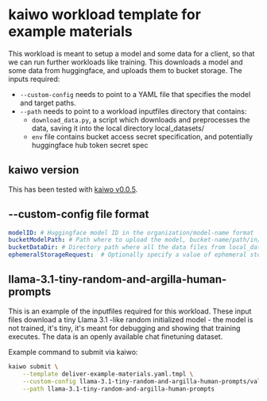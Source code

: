 # kaiwo workload template for example materials

This workload is meant to setup a model and some data for a client, so that we can run further workloads like training.
This downloads a model and some data from huggingface, and uploads them to bucket storage.
The inputs required:
- `--custom-config` needs to point to a YAML file that specifies the model and target paths.
- `--path` needs to point to a workload inputfiles directory that contains:
    - `download_data.py`, a script which downloads and preprocesses the data, saving it into the local directory local_datasets/
    - `env` file contains bucket access secret specification, and potentially huggingface hub token secret spec

## kaiwo version
This has been tested with [kaiwo v0.0.5](https://github.com/silogen/kaiwo/releases/tag/v.0.0.5).

## --custom-config file format

```yaml
modelID: # Huggingface model ID in the organization/model-name format
bucketModelPath: # Path where to upload the model, bucket-name/path/in/bucket/ending/in/desired-model-name
bucketDataDir: # Directory path where all the data files from local_datasets/ are uploaded to
ephemeralStorageRequest:  # Optionally specify a value of ephemeral storage that you reserve for this job. Can be useful to request enough space if you're downloading a very large model.
```

## llama-3.1-tiny-random-and-argilla-human-prompts
This is an example of the inputfiles required for this workload. These input files download a tiny Llama 3.1 -like random initialized model - the model is not trained, it's tiny, it's meant for debugging and showing that training executes. The data is an openly available chat finetuning dataset.

Example command to submit via kaiwo:
```bash
kaiwo submit \
    --template deliver-example-materials.yaml.tmpl \
    --custom-config llama-3.1-tiny-random-and-argilla-human-prompts/values.yaml \
    --path llama-3.1-tiny-random-and-argilla-human-prompts
```
